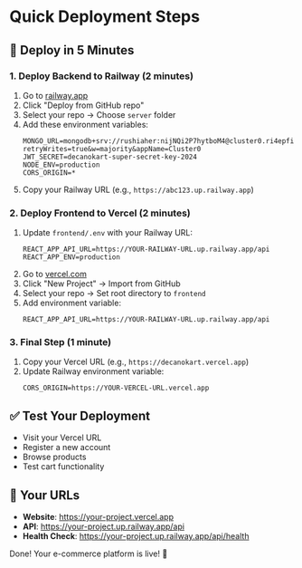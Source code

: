 # Quick Deployment Steps

## 🚀 Deploy in 5 Minutes

### 1. Deploy Backend to Railway (2 minutes)
1. Go to [railway.app](https://railway.app)
2. Click "Deploy from GitHub repo"
3. Select your repo → Choose `server` folder
4. Add these environment variables:
   ```
   MONGO_URL=mongodb+srv://rushiaher:nijNQi2P7hytboM4@cluster0.ri4epfi.mongodb.net/?retryWrites=true&w=majority&appName=Cluster0
   JWT_SECRET=decanokart-super-secret-key-2024
   NODE_ENV=production
   CORS_ORIGIN=*
   ```
5. Copy your Railway URL (e.g., `https://abc123.up.railway.app`)

### 2. Deploy Frontend to Vercel (2 minutes)
1. Update `frontend/.env` with your Railway URL:
   ```
   REACT_APP_API_URL=https://YOUR-RAILWAY-URL.up.railway.app/api
   REACT_APP_ENV=production
   ```
2. Go to [vercel.com](https://vercel.com)
3. Click "New Project" → Import from GitHub
4. Select your repo → Set root directory to `frontend`
5. Add environment variable:
   ```
   REACT_APP_API_URL=https://YOUR-RAILWAY-URL.up.railway.app/api
   ```

### 3. Final Step (1 minute)
1. Copy your Vercel URL (e.g., `https://decanokart.vercel.app`)
2. Update Railway environment variable:
   ```
   CORS_ORIGIN=https://YOUR-VERCEL-URL.vercel.app
   ```

## ✅ Test Your Deployment
- Visit your Vercel URL
- Register a new account
- Browse products
- Test cart functionality

## 🎯 Your URLs
- **Website**: https://your-project.vercel.app
- **API**: https://your-project.up.railway.app/api
- **Health Check**: https://your-project.up.railway.app/api/health

Done! Your e-commerce platform is live! 🎉